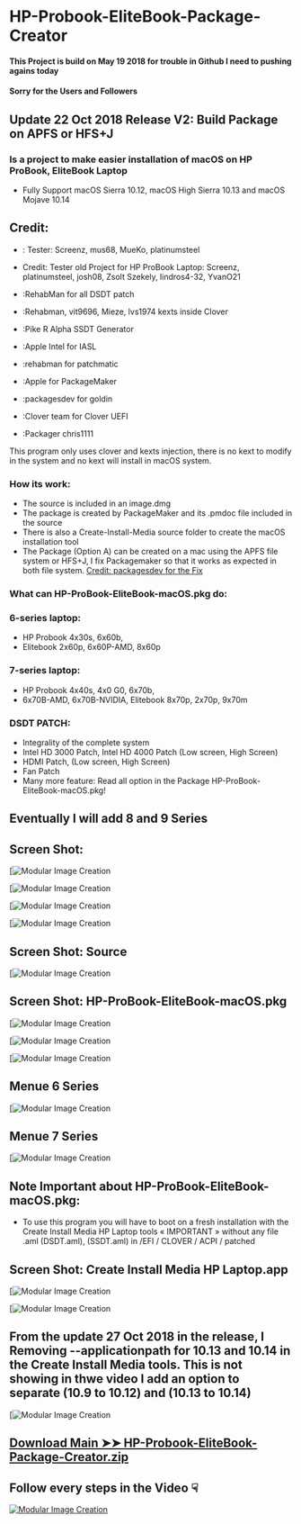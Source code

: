 # HP-Probook-EliteBook-Package-Creator

#### This Project is build on  May 19 2018 for trouble in Github I need to pushing agains today
#### Sorry for the Users and Followers

## Update 22 Oct 2018 Release V2: Build Package on APFS or HFS+J

### Is a project to make easier installation of macOS on HP ProBook, EliteBook Laptop
- Fully Support macOS Sierra 10.12, macOS High Sierra 10.13 and macOS Mojave 10.14

## Credit:

- : Tester: Screenz, mus68, MueKo, platinumsteel
- Credit: Tester old Project for HP ProBook Laptop: Screenz,  platinumsteel,  josh08, Zsolt Szekely, lindros4-32, YvanO21

- :RehabMan for all DSDT patch
- :Rehabman, vit9696, Mieze, lvs1974 kexts inside Clover
- :Pike R Alpha SSDT Generator
- :Apple Intel for IASL
- :rehabman for patchmatic
- :Apple for PackageMaker
- :packagesdev for goldin
- :Clover team for Clover UEFI
- :Packager chris1111

This program only uses clover and kexts injection, 
there is no kext to modify in the system and no kext 
will install in macOS system.


### How its work:
- The source is included in an image.dmg
- The package is created by PackageMaker and its .pmdoc file included in the source
- There is also a Create-Install-Media source folder to create the macOS installation tool
- The Package (Option A) can be created on a mac using the APFS file system or HFS+J, I fix Packagemaker so that it works as expected in both file system. [Credit: packagesdev for the Fix](https://github.com/packagesdev/goldin/blob/1b82322022abc4b43c4e10379614501e1c0d67b0/main.c#L661)



### What can HP-ProBook-EliteBook-macOS.pkg do:
### 6-series laptop: 
- HP Probook 4x30s, 6x60b, 
- Elitebook 2x60p, 6x60P-AMD, 8x60p

### 7-series laptop: 
- HP Probook 4x40s, 4x0 G0, 6x70b, 
- 6x70B-AMD, 6x70B-NVIDIA,  Elitebook 8x70p, 2x70p, 9x70m

### DSDT PATCH:
- Integrality of the complete system
- Intel HD 3000 Patch, Intel HD 4000 Patch (Low screen, High Screen)
- HDMI Patch, (Low screen, High Screen)
- Fan Patch
- Many more feature: Read all option in the Package HP-ProBook-EliteBook-macOS.pkg!

## Eventually I will add 8 and 9 Series

## Screen Shot: 
[![Modular Image Creation](https://i62.servimg.com/u/f62/18/50/18/69/captu562.png)

[![Modular Image Creation](https://i25.servimg.com/u/f25/18/50/18/69/captu269.png)

[![Modular Image Creation](https://i62.servimg.com/u/f62/18/50/18/69/163.png)

[![Modular Image Creation](https://i62.servimg.com/u/f62/18/50/18/69/235.png)

## Screen Shot: Source
[![Modular Image Creation](https://i62.servimg.com/u/f62/18/50/18/69/source10.png)

## Screen Shot: HP-ProBook-EliteBook-macOS.pkg 
[![Modular Image Creation](https://i62.servimg.com/u/f62/18/50/18/69/1captu42.png)

[![Modular Image Creation](https://i62.servimg.com/u/f62/18/50/18/69/2captu25.png)

[![Modular Image Creation](https://i62.servimg.com/u/f62/18/50/18/69/5captu11.png)

## Menue 6 Series
[![Modular Image Creation](https://i62.servimg.com/u/f62/18/50/18/69/menue_10.png)

## Menue 7 Series
[![Modular Image Creation](https://i62.servimg.com/u/f62/18/50/18/69/menue_11.png)

## Note Important about HP-ProBook-EliteBook-macOS.pkg: 
- To use this program you will have to boot on a fresh installation with the Create Install Media HP Laptop tools « IMPORTANT » without any file .aml (DSDT.aml), (SSDT.aml) in  /EFI / CLOVER / ACPI / patched 

## Screen Shot: Create Install Media HP Laptop.app
[![Modular Image Creation](https://i62.servimg.com/u/f62/18/50/18/69/3captu15.png)

[![Modular Image Creation](https://i62.servimg.com/u/f62/18/50/18/69/4captu13.png)

## From the update 27 Oct 2018 in the release, I Removing --applicationpath for 10.13 and 10.14 in the Create Install Media tools. This is not showing in thwe video I add an option to separate (10.9 to 10.12) and (10.13 to 10.14)
[![Modular Image Creation](https://i25.servimg.com/u/f25/18/50/18/69/captu275.png)


## [Download Main ➤➤ HP-Probook-EliteBook-Package-Creator.zip](https://github.com/chris1111/HP-Probook-EliteBook-Package-Creator/releases/tag/V2)

## Follow every steps in the Video ☟
[![Modular Image Creation](https://i62.servimg.com/u/f62/18/50/18/69/high_s11.jpg)](https://youtu.be/bXcP2mqCI6E)


